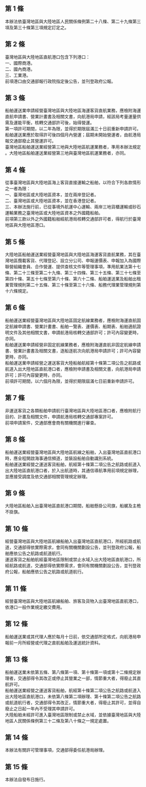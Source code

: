 第 1 條
-------
本辦法依臺灣地區與大陸地區人民關係條例第二十八條、第二十九條第三  
項及第三十條第三項規定訂定之。

第 2 條
-------
臺灣地區與大陸地區直航港口包含下列港口：  
一、國際商港。  
二、國內商港。  
三、工業港。  
前項港口由交通部報行政院指定後公告，並刊登政府公報。

第 3 條
-------
船舶運送業申請經營臺灣地區與大陸地區海運客貨直航業務，應檢附海運  
直航申請書、營業計畫書及相關文書，向航港局申請，經該局考量運量供  
需及運能平衡，核轉交通部許可後，始得營運。  
第一項許可期間，以二年為限，並得於期限屆滿三十日前重新申請許可。  
船舶運送業應於取得許可後四個月內營運；屆期未開始營運者，由航港局  
報交通部廢止其營運許可。  
臺灣地區船舶運送業經營第三地與大陸地區航運業務者，準用本辦法規定  
。大陸地區船舶運送業經營第三地與臺灣地區航運業務者，亦同。

第 4 條
-------
從事臺灣地區與大陸地區海上客貨直接運輸之船舶，以符合下列各款情形  
之一者為限：  
一、臺灣地區或大陸地區資本，並在兩岸登記者。  
二、臺灣地區或大陸地區資本，並在香港登記者。  
三、本辦法施行前，已從事境外航運中心運輸、兩岸三地貨櫃運輸或砂石  
    運輸業務之臺灣地區或大陸地區資本之外國籍船舶。  
前項第三款以外之外國籍船舶經航港局核轉交通部許可者，得航行於臺灣  
地區與大陸地區港口。

第 5 條
-------
大陸地區船舶運送業經營臺灣地區與大陸地區海運客貨直航業務，其在臺  
灣地區攬載客貨、代理登記、設立分公司、申報運價表、申報加入為國際  
聯營組織會員、合作營運、提供查核文件等管理事項，準用航業法第十七  
條、第二十三條至第二十九條、第三十四條、第三十五條、第三十七條至  
第四十條、第五十七條至第六十條、第六十二條、船舶運送業及船舶出租  
業管理規則第二十五條、第三十條至第三十六條、船務代理業管理規則第  
十六條規定。

第 6 條
-------
船舶運送業經營臺灣地區與大陸地區固定航線業務者，應檢附海運直航固  
定航線申請書、營業計畫書、船舶一覽表、運價表、船期表、船舶適航證  
明文件及其他相關文書，申請航港局核轉交通部許可；許可內容變更時，  
亦同。  
船舶運送業申請經營非固定航線業務者，應檢附海運直航非固定航線申請  
書、營業計畫書及相關文書，逐船逐航次向航港局申請許可；許可內容變  
更時，亦同。  
船舶運送業申請經營之運送客貨大陸船舶航經第十條第二項公告之航路或  
航道入出大陸地區直航港口者，應檢附申請書及相關文書，向航港局申請  
許可；許可內容變更時，亦同。  
前項許可期間，以六個月為限，並得於期限屆滿七日前重新申請許可。

第 7 條
-------
非運送客貨之各類船舶申請航行臺灣地區與大陸地區港口者，應檢附航行  
目的、計畫及相關文件，申請航港局核轉交通部專案許可。  
前項申請案件，交通部應會商有關機關進行審查。

第 8 條
-------
船舶運送業經營臺灣地區與大陸地區航線之船舶，入出臺灣地區直航港口  
時，應全程開啟海事通信頻道，並裝設船舶自動識別系統。  
船舶運送業經營之運送客貨船舶，航經第十條第二項公告之航路或航道入  
出大陸地區直航港口者，於入出航道時，其通信導航準用前項規定辦理，  
並應接受調度及依交通部相關管理規定辦理。

第 9 條
-------
大陸地區船舶入出臺灣地區直航港口期間，船舶懸掛公司旗，船艉及主桅  
不掛旗。

第 10 條
--------
經營臺灣地區與大陸地區航線船舶入出臺灣地區直航港口，所經航路或航  
道，交通部得依實際需求，會同有關機關劃設公告，並刊登政府公報，船  
舶應依公告之航路或航道航行。  
運送客貨之船舶航經臺灣地區限制或禁止水域入出大陸地區直航港口，所  
經航路或航道，交通部得依實際需求，會同有關機關劃設公告，並刊登政  
府公報，船舶應依公告之航路或航道航行。

第 11 條
--------
經營臺灣地區與大陸地區航線船舶、旅客及貨物入出臺灣地區直航港口，  
依港口一般作業規定繳交費用。

第 12 條
--------
船舶運送業或其代理人應於每月十日前，依交通部所定格式，向航港局申  
報前一月所經營或代理之直航船舶及運送統計資料。

第 13 條
--------
船舶運送業未依第五條、第八條第一項、第十條第一項或第十二條規定辦  
理者，交通部得令其改正或停止其營業之一部，情節重大者，得廢止其直  
航許可。  
船舶運送業經營之運送客貨船舶，航經第十條第二項公告之航路或航道入  
出大陸地區直航港口，未依第八條第二項辦理、第十條第二項公告之航路  
或航道航行者，交通部得令其改正，情節重大者，得廢止其許可，並得自  
廢止之日起一年內不受理其申請許可。  
大陸船舶未經許可進入臺灣地區限制或禁止水域，並依據臺灣地區與大陸  
地區人民關係條例第三十二條及第八十條之一規定處置。

第 14 條
--------
本辦法有關許可管理事項，交通部得委任航港局辦理。

第 15 條
--------
本辦法自發布日施行。

